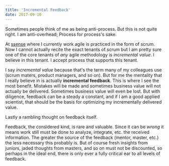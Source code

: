 ```yaml
---
title: 'Incremental Feedback'
date: 2017-09-10
---
```


Sometimes people think of me as being anti-process. But this is not quite right. I am anti-overhead; Process for process's sake.

At [ssense](https://www.ssense.com) where I currently work agile is practiced in the form of scrum. Now I cannot actually recite the exact tenants of scrum but I am pretty sure one of the core tenants of _any_ agile methodology is _incremental value_. I believe in this tenant. I accept process that supports this tenant.

I say _incremental value_ because that's the term many of my colleagues use (scrum maters, product managers, and so on). But for me the mentality that I really believe in is actually **incremental feedback**. This is where I see the most benefit. Mistakes will be made and sometimes business value will not actually be delivered. Sometimes business value will even be lost. But with diligence, feedback can be a steady a constant, and if I am a good applied scientist, that should be the basis for optimizing my incrementally delivered value.

Lastly a rambling thought on feedback itself.

Feedback, the considered kind, is rare and valuable. Since it can be _wrong_ it means work still must be done to analyze, integrate, etc. the received information. The greater the source of the feedback (mentor, master, etc.) the less necessary this probably is. But of course fresh insights from juniors, jaded thoughts from masters, and so on must not be discounted, so perhaps in the ideal end, there is only ever a fully critical ear to all levels of feedback.
